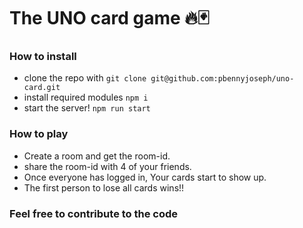 # The UNO card game 🔥🃏

### How to install
  - clone the repo with `git clone git@github.com:pbennyjoseph/uno-card.git`
  - install required modules `npm i`
  - start the server! `npm run start`

### How to play
- Create a room and get the room-id.
- share the room-id with 4 of your friends.
- Once everyone has logged in, Your cards start to show up.
- The first person to lose all cards wins!! 

### Feel free to contribute to the code
